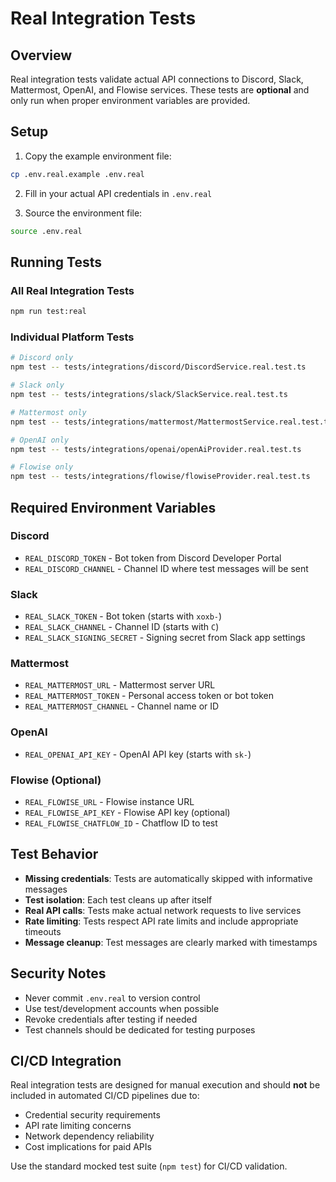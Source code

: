 # Real Integration Tests

## Overview

Real integration tests validate actual API connections to Discord, Slack, Mattermost, OpenAI, and Flowise services. These tests are **optional** and only run when proper environment variables are provided.

## Setup

1. Copy the example environment file:
```bash
cp .env.real.example .env.real
```

2. Fill in your actual API credentials in `.env.real`

3. Source the environment file:
```bash
source .env.real
```

## Running Tests

### All Real Integration Tests
```bash
npm run test:real
```

### Individual Platform Tests
```bash
# Discord only
npm test -- tests/integrations/discord/DiscordService.real.test.ts

# Slack only  
npm test -- tests/integrations/slack/SlackService.real.test.ts

# Mattermost only
npm test -- tests/integrations/mattermost/MattermostService.real.test.ts

# OpenAI only
npm test -- tests/integrations/openai/openAiProvider.real.test.ts

# Flowise only
npm test -- tests/integrations/flowise/flowiseProvider.real.test.ts
```

## Required Environment Variables

### Discord
- `REAL_DISCORD_TOKEN` - Bot token from Discord Developer Portal
- `REAL_DISCORD_CHANNEL` - Channel ID where test messages will be sent

### Slack
- `REAL_SLACK_TOKEN` - Bot token (starts with `xoxb-`)
- `REAL_SLACK_CHANNEL` - Channel ID (starts with `C`)
- `REAL_SLACK_SIGNING_SECRET` - Signing secret from Slack app settings

### Mattermost
- `REAL_MATTERMOST_URL` - Mattermost server URL
- `REAL_MATTERMOST_TOKEN` - Personal access token or bot token
- `REAL_MATTERMOST_CHANNEL` - Channel name or ID

### OpenAI
- `REAL_OPENAI_API_KEY` - OpenAI API key (starts with `sk-`)

### Flowise (Optional)
- `REAL_FLOWISE_URL` - Flowise instance URL
- `REAL_FLOWISE_API_KEY` - Flowise API key (optional)
- `REAL_FLOWISE_CHATFLOW_ID` - Chatflow ID to test

## Test Behavior

- **Missing credentials**: Tests are automatically skipped with informative messages
- **Test isolation**: Each test cleans up after itself
- **Real API calls**: Tests make actual network requests to live services
- **Rate limiting**: Tests respect API rate limits and include appropriate timeouts
- **Message cleanup**: Test messages are clearly marked with timestamps

## Security Notes

- Never commit `.env.real` to version control
- Use test/development accounts when possible
- Revoke credentials after testing if needed
- Test channels should be dedicated for testing purposes

## CI/CD Integration

Real integration tests are designed for manual execution and should **not** be included in automated CI/CD pipelines due to:

- Credential security requirements
- API rate limiting concerns  
- Network dependency reliability
- Cost implications for paid APIs

Use the standard mocked test suite (`npm test`) for CI/CD validation.